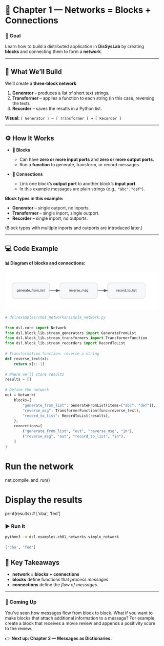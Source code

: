 # 🧩 Chapter 1 — Networks = Blocks + Connections

### 🎯 Goal
Learn how to build a distributed application in **DisSysLab** by creating **blocks** and connecting them to form a **network**.

---

## 📍 What We’ll Build

We’ll create a **three-block network**:

1. **Generator** – produces a list of short text strings.  
2. **Transformer** – applies a function to each string (in this case, reversing the text).  
3. **Recorder** – saves the results in a Python list.

**Visual:** `[ Generator ] → [ Transformer ] → [ Recorder ]`

---

## ⚙️ How It Works

- **🔲 Blocks**  
  - Can have **zero or more input ports** and **zero or more output ports**.  
  - Run a **function** to generate, transform, or record messages.

- **🔗 Connections**  
  - Link one block’s **output port** to another block’s **input port**.  
  - In this example messages are plain strings (e.g., `"abc"`, `"def"`).

**Block types in this example:**
- **Generator** – single outport, no inports.  
- **Transformer** – single inport, single outport.  
- **Recorder** – single inport, no outports.

(Block types with multiple inports and outports are introduced later.)



---

## 💻 Code Example

**📊 Diagram of blocks and connections:**

![Simple Network](simple_network.svg) 

 
```python
# dsl/examples/ch01_networks/simple_network.py

from dsl.core import Network
from dsl.block_lib.stream_generators import GenerateFromList
from dsl.block_lib.stream_transformers import TransformerFunction
from dsl.block_lib.stream_recorders import RecordToList

# Transformation function: reverse a string
def reverse_text(x):
    return x[::-1]

# Where we’ll store results
results = []

# Define the network
net = Network(
    blocks={
        "generate_from_list": GenerateFromList(items=["abc", "def"]),
        "reverse_msg": TransformerFunction(func=reverse_text),
        "record_to_list": RecordToList(results),
    },
    connections=[
        ("generate_from_list", "out", "reverse_msg", "in"),
        ("reverse_msg", "out", "record_to_list", "in"),
    ]
)
```

# Run the network
net.compile_and_run()

# Display the results
print(results)  # ['cba', 'fed']

### ▶️ Run It
```bash
python3 -m dsl.examples.ch01_networks.simple_network

['cba', 'fed']
```



## 🧠 Key Takeaways

- **network = blocks + connections**  
- **blocks** define functions that *process messages*
- **connections** define the *flow of messages*.

---

### 🚀 Coming Up

You’ve seen how messages flow from block to block.
What if you want to make blocks that attach additional information to a message? For example, create a block that receives a movie review and appends a positivity score to the review.

👉 **Next up: Chapter 2 — Messages as Dictionaries.**
